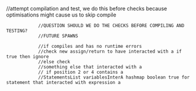 //attempt compilation and test, we do this before checks because optimisations might cause us to skip compile

                //QUESTION SHOULD WE DO THE CHECKS BEFORE COMPILING AND TESTING?
                //FUTURE SPAWNS

                //if compiles and has no runtime errors
                //check new assign/return to have interacted with a if true then ignore
                //else check 
                //something else that interacted with a
                // if position 2 or 4 contains a
                //StatementsList variablesInterA hashmap boolean true for statement that interacted with expression a
